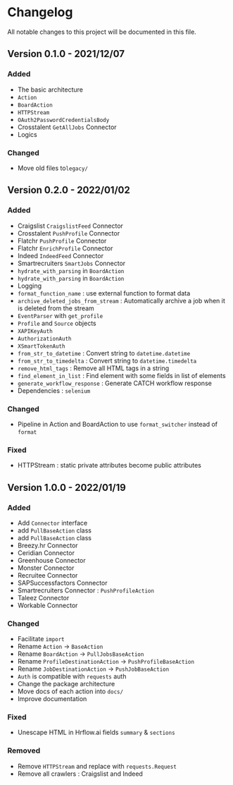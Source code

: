# Changelog
All notable changes to this project will be documented in this file.

## Version 0.1.0 - 2021/12/07
### Added
* The basic architecture
* `Action`
* `BoardAction`
* `HTTPStream`
* `OAuth2PasswordCredentialsBody`
* Crosstalent `GetAllJobs` Connector
* Logics
### Changed
* Move old files to`legacy/`

## Version 0.2.0 - 2022/01/02
### Added
* Craigslist `CraigslistFeed` Connector
* Crosstalent `PushProfile` Connector
* Flatchr `PushProfile` Connector
* Flatchr `EnrichProfile` Connector
* Indeed `IndeedFeed` Connector
* Smartrecruiters `SmartJobs` Connector
* `hydrate_with_parsing` in `BoardAction`
* `hydrate_with_parsing` in `BoardAction`
* Logging
* `format_function_name` : use external function to format data
* `archive_deleted_jobs_from_stream` : Automatically archive a job when it is deleted from the stream
* `EventParser` with `get_profile`
* `Profile` and `Source` objects
* `XAPIKeyAuth`
* `AuthorizationAuth`
* `XSmartTokenAuth`
* `from_str_to_datetime` : Convert string to `datetime.datetime`
* `from_str_to_timedelta` : Convert string to `datetime.timedelta`
* `remove_html_tags` : Remove all HTML tags in a string
* `find_element_in_list` : Find element with some fields in list of elements
* `generate_workflow_response` : Generate CATCH workflow response
* Dependencies : `selenium`
### Changed
* Pipeline in Action and BoardAction to use `format_switcher` instead of `format`
### Fixed
* HTTPStream : static private attributes become public attributes

## Version 1.0.0 - 2022/01/19
### Added
* Add `Connector` interface
* add `PullBaseAction` class
* add `PullBaseAction` class
* Breezy.hr Connector
* Ceridian Connector
* Greenhouse Connector
* Monster Connector
* Recruitee Connector
* SAPSuccessfactors Connector
* Smartrecruiters Connector : `PushProfileAction`
* Taleez Connector
* Workable Connector
### Changed
* Facilitate `import`
* Rename `Action` -> `BaseAction`
* Rename `BoardAction` -> `PullJobsBaseAction`
* Rename `ProfileDestinationAction` -> `PushProfileBaseAction`
* Rename `JobDestinationAction` -> `PushJobBaseAction`
* `Auth` is compatible with `requests` auth
* Change the package architecture
* Move docs of each action into `docs/`
* Improve documentation
### Fixed
* Unescape HTML in Hrflow.ai fields `summary` & `sections`
### Removed
* Remove `HTTPStream` and replace with `requests.Request`
* Remove all crawlers : Craigslist and Indeed